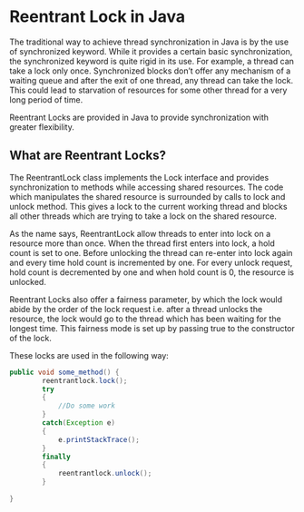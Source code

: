 # Reentrant Lock in Java

The traditional way to achieve thread synchronization in Java is by the use of synchronized keyword. While it provides a certain basic synchronization, the synchronized keyword is quite rigid in its use. For example, a thread can take a lock only once. Synchronized blocks don’t offer any mechanism of a waiting queue and after the exit of one thread, any thread can take the lock. This could lead to starvation of resources for some other thread for a very long period of time.

Reentrant Locks are provided in Java to provide synchronization with greater flexibility.

## What are Reentrant Locks?

The ReentrantLock class implements the Lock interface and provides synchronization to methods while accessing shared resources. The code which manipulates the shared resource is surrounded by calls to lock and unlock method. This gives a lock to the current working thread and blocks all other threads which are trying to take a lock on the shared resource.

As the name says, ReentrantLock allow threads to enter into lock on a resource more than once. When the thread first enters into lock, a hold count is set to one. Before unlocking the thread can re-enter into lock again and every time hold count is incremented by one. For every unlock request, hold count is decremented by one and when hold count is 0, the resource is unlocked.

Reentrant Locks also offer a fairness parameter, by which the lock would abide by the order of the lock request i.e. after a thread unlocks the resource, the lock would go to the thread which has been waiting for the longest time. This fairness mode is set up by passing true to the constructor of the lock.

These locks are used in the following way:

```java 
public void some_method() { 
        reentrantlock.lock(); 
        try
        { 
            //Do some work 
        } 
        catch(Exception e) 
        { 
            e.printStackTrace(); 
        } 
        finally
        { 
            reentrantlock.unlock(); 
        } 
          
} 
```
